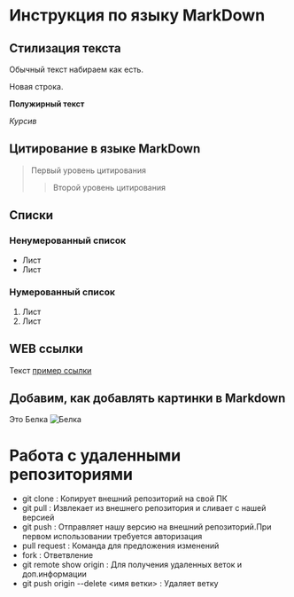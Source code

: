 # Инструкция по языку MarkDown

## Стилизация текста
Обычный текст набираем как есть.

Новая строка.

**Полужирный текст**

*Курсив*

## Цитирование в языке MarkDown
> Первый уровень цитирования
>> Второй уровень цитирования

## Списки
### Ненумерованный список
* Лист
* Лист

### Нумерованный список
1. Лист
2. Лист

## WEB ссылки
Текст [пример ссылки]( http.example.com "Всплывающая подсказка")

## Добавим, как добавлять картинки в Markdown
Это Белка
![Белка](squirrel.jpg)

#  Работа с удаленными репозиториями

* git clone : Копирует внешний репозиторий на свой ПК
* git pull : Извлекает из внешнего репозитория и сливает с нашей версией
* git push : Отправляет нашу версию на внешний репозиторий.При первом использовании требуется авторизация
* pull request : Команда для предложения изменений
* fork  : Ответвление
* git remote show origin  : Для получения удаленных веток и доп.информации
* git push origin --delete <имя ветки> : Удаляет ветку
